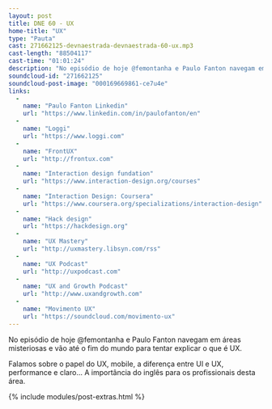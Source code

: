 ```yaml
---
layout: post
title: DNE 60 - UX
home-title: "UX"
type: "Pauta"
cast: 271662125-devnaestrada-devnaestrada-60-ux.mp3
cast-length: "88504117"
cast-time: "01:01:24"
description: "No episódio de hoje @femontanha e Paulo Fanton navegam em áreas misteriosas e vão até o fim do mundo para tentar explicar o que é UX."
soundcloud-id: "271662125"
soundcloud-post-image: "000169669861-ce7u4e"
links:
  -
    name: "Paulo Fanton Linkedin"
    url: "https://www.linkedin.com/in/paulofanton/en"
  -
    name: "Loggi"
    url: "https://www.loggi.com"
  -
    name: "FrontUX"
    url: "http://frontux.com"
  -
    name: "Interaction design fundation"
    url: "https://www.interaction-design.org/courses"
  -
    name: "Interaction Design: Coursera"
    url: "https://www.coursera.org/specializations/interaction-design"
  -
    name: "Hack design"
    url: "https://hackdesign.org"
  -
    name: "UX Mastery"
    url: "http://uxmastery.libsyn.com/rss"
  -
    name: "UX Podcast"
    url: "http://uxpodcast.com"
  -
    name: "UX and Growth Podcast"
    url: "http://www.uxandgrowth.com"
  -
    name: "Movimento UX"
    url: "https://soundcloud.com/movimento-ux"
---
```


No episódio de hoje @femontanha e Paulo Fanton navegam em áreas misteriosas e vão até o fim do mundo para tentar explicar o que é UX. 

Falamos sobre o papel do UX, mobile, a diferença entre UI e UX, performance e claro... A importância do inglês para os profissionais desta área.

{% include modules/post-extras.html %}